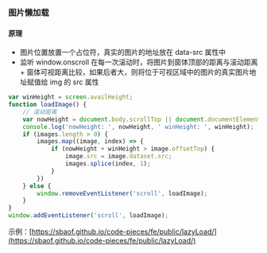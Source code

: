### 图片懒加载

#### 原理

* 图片位置放置一个占位符，真实的图片的地址放在 data-src 属性中
* 监听 window.onscroll 在每一次滚动时，将图片到窗体顶部的距离与滚动距离 + 窗体可视距离比较，如果后者大，则将位于可视区域中的图片的真实图片地址赋值给 img 的 src 属性

```js
var winHeight = screen.availHeight;
function loadImage() {
    // 滚动距离
    var nowHeight = document.body.scrollTop || document.documentElement.scrollTop;
    console.log('nowHeight: ', nowHeight, ' winHeight: ', winHeight);
    if (images.length > 0) {
        images.map((image, index) => {
            if (nowHeight + winHeight > image.offsetTop) {
                image.src = image.dataset.src;
                images.splice(index, 1);
            }
        })
    } else {
        window.removeEventListener('scroll', loadImage);
    }
}
window.addEventListener('scroll', loadImage);
```

示例：[https://sbaof.github.io/code-pieces/fe/public/lazyLoad/](https://sbaof.github.io/code-pieces/fe/public/lazyLoad/)

